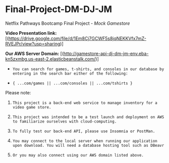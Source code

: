 # Final-Project-DM-DJ-JM
Netflix Pathways Bootcamp Final Project - _Mock Gamestore_

**Video Presentation link:** [(https://drive.google.com/file/d/1Em8Cj7GCWF5s8jqNEKKVfx7mZ-RVEJPr/view?usp=sharing)]

**Our AWS Server Domain:** [(http://gamestore-api-dj-dm-jm-env.eba-kn5zxmbg.us-east-2.elasticbeanstalk.com/)]
*     You can search for games, t-shirts, and consoles in our database by entering in the search bar either of the following:
*     { ...com/games || ...com/consoles || ...com/tshirts }

Please note: 
1.     This project is a back-end web service to manage inventory for a video game store.
2.     This project was intended to be a test launch and deployment on AWS to familiarize ourselves with cloud-computing.
3.     To fully test our back-end API, please use Insomnia or PostMan. 
4.     You may connect to the local server when running our application upon download. You will need a database hosting tool such as DBeavr
5.     Or you may also connect using our AWS domain listed above.


